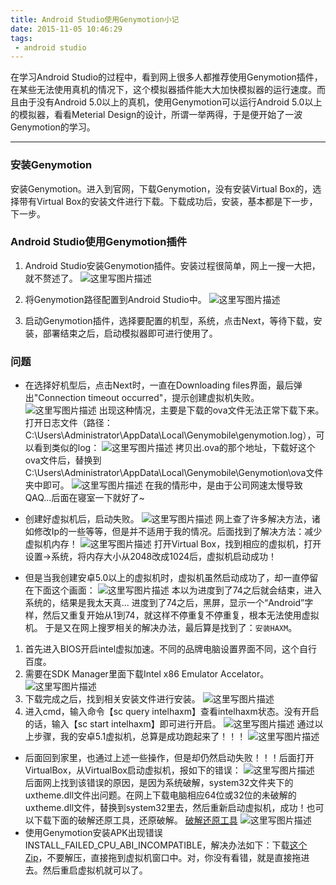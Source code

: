 ```yaml
---
title: Android Studio使用Genymotion小记
date: 2015-11-05 10:46:29
tags:
 - android studio
---
```


在学习Android Studio的过程中，看到网上很多人都推荐使用Genymotion插件，在某些无法使用真机的情况下，这个模拟器插件能大大加快模拟器的运行速度。而且由于没有Android 5.0以上的真机，使用Genymotion可以运行Android 5.0以上的模拟器，看看Meterial Design的设计，所谓一举两得，于是便开始了一波Genymotion的学习。

---
### 安装Genymotion
安装Genymotion。进入到官网，下载Genymotion，没有安装Virtual Box的，选择带有Virtual Box的安装文件进行下载。下载成功后，安装，基本都是下一步，下一步。

### Android Studio使用Genymotion插件

1. Android Studio安装Genymotion插件。安装过程很简单，网上一搜一大把，就不赘述了。
![这里写图片描述](https://images-1258496336.cos.ap-chengdu.myqcloud.com/2015/11/genymotion1.png)

2. 将Genymotion路径配置到Android Studio中。
![这里写图片描述](https://images-1258496336.cos.ap-chengdu.myqcloud.com/2015/11/genymotion2.png)

3. 启动Genymotion插件，选择要配置的机型，系统，点击Next，等待下载，安装，部署结束之后，启动模拟器即可进行使用了。

<!--more-->

### 问题
- 在选择好机型后，点击Next时，一直在Downloading files界面，最后弹出"Connection timeout occurred"，提示创建虚拟机失败。
![这里写图片描述](https://images-1258496336.cos.ap-chengdu.myqcloud.com/2015/11/genymotion3.png)
出现这种情况，主要是下载的ova文件无法正常下载下来。打开日志文件（路径：C:\Users\Administrator\AppData\Local\Genymobile\genymotion.log），可以看到类似的log：
![这里写图片描述](https://images-1258496336.cos.ap-chengdu.myqcloud.com/2015/11/genymotion4.png)
拷贝出.ova的那个地址，下载好这个ova文件后，替换到C:\Users\Administrator\AppData\Local\Genymobile\Genymotion\ova文件夹中即可。
![这里写图片描述](https://images-1258496336.cos.ap-chengdu.myqcloud.com/2015/11/genymotion14.png)
在我的情形中，是由于公司网速太慢导致QAQ...后面在寝室一下就好了~

- 创建好虚拟机后，启动失败。
![这里写图片描述](https://images-1258496336.cos.ap-chengdu.myqcloud.com/2015/11/genymotion5.png)
网上查了许多解决方法，诸如修改Ip的一些等等，但是并不适用于我的情况。后面找到了解决方法：减少虚拟机内存！
![这里写图片描述](https://images-1258496336.cos.ap-chengdu.myqcloud.com/2015/11/genymotion6.png)
打开Virtual Box，找到相应的虚拟机，打开设置->系统，将内存大小从2048改成1024后，虚拟机启动成功！

- 但是当我创建安卓5.0以上的虚拟机时，虚拟机虽然启动成功了，却一直停留在下面这个画面：
![这里写图片描述](https://images-1258496336.cos.ap-chengdu.myqcloud.com/2015/11/genymotion7.png)
本以为进度到了74之后就会结束，进入系统的，结果是我太天真...
进度到了74之后，黑屏，显示一个“Android”字样，然后又重复开始从1到74，就这样不停重复不停重复，根本无法使用虚拟机。
于是又在网上搜罗相关的解决办法，最后算是找到了：``安装HAXM``。
1. 首先进入BIOS开启intel虚拟加速。不同的品牌电脑设置界面不同，这个自行百度。
2. 需要在SDK Manager里面下载Intel x86 Emulator Accelator。
![这里写图片描述](https://images-1258496336.cos.ap-chengdu.myqcloud.com/2015/11/genymotion8.png)
3. 下载完成之后，找到相关安装文件进行安装。
![这里写图片描述](https://images-1258496336.cos.ap-chengdu.myqcloud.com/2015/11/genymotion9.png)
4. 进入cmd，输入命令【sc query intelhaxm】查看intelhaxm状态。没有开启的话，输入【sc start intelhaxm】即可进行开启。
![这里写图片描述](https://images-1258496336.cos.ap-chengdu.myqcloud.com/2015/11/genymotion10.png)
通过以上步骤，我的安卓5.1虚拟机，总算是成功跑起来了！！！
![这里写图片描述](https://images-1258496336.cos.ap-chengdu.myqcloud.com/2015/11/genymotion11.png)

- 后面回到家里，也通过上述一些操作，但是却仍然启动失败！！！后面打开VirtualBox，从VirtualBox启动虚拟机，报如下的错误：
![这里写图片描述](https://images-1258496336.cos.ap-chengdu.myqcloud.com/2015/11/genymotion12.png)
后面网上找到该错误的原因，是因为系统破解，system32文件夹下的uxtheme.dll文件出问题。在网上下载电脑相应64位或32位的未破解的uxtheme.dll文件，替换到system32里去，然后重新启动虚拟机，成功！也可以下载下面的破解还原工具，还原破解。
[破解还原工具](https://images-1258496336.cos.ap-chengdu.myqcloud.com/2015/11/genymotiontheme%28win7X64%29.zip)
![这里写图片描述](https://images-1258496336.cos.ap-chengdu.myqcloud.com/2015/11/genymotion13.png)
- 使用Genymotion安装APK出现错误INSTALL_FAILED_CPU_ABI_INCOMPATIBLE，解决办法如下：下载[这个Zip](https://images-1258496336.cos.ap-chengdu.myqcloud.com/2015/11/genymotionGenymotion-ARM-Translation.zip)，不要解压，直接拖到虚拟机窗口中。对，你没有看错，就是直接拖进去。然后重启虚拟机就可以了。
